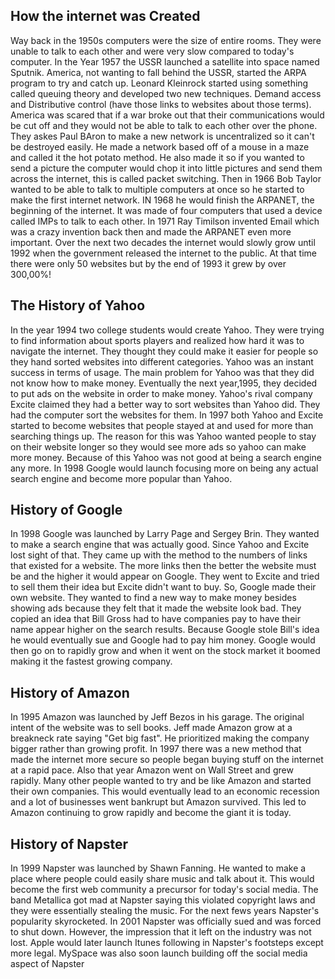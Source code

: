 ## How the internet was Created

Way back in the 1950s computers were the size of entire rooms. They were unable to talk to each other and were very slow compared to today's computer. 
In the Year 1957 the USSR launched a satellite into space named Sputnik. America, not wanting to fall behind the USSR, started the ARPA program to try and catch up. 
Leonard Kleinrock started using something called queuing theory and developed two new techniques. Demand access and Distributive control (have those links to websites about those terms).
America was scared that if a war broke out that their communications would be cut off and they would not be able to talk to each other over the phone. They askes Paul BAron to make
a new network is uncentralized so it can't be destroyed easily. He made a network based off of a mouse in a maze and called it the hot potato method. He also made it so if you wanted to send 
a picture the computer would chop it into little pictures and send them across the internet, this is called packet switching. Then in 1966 Bob Taylor wanted to be able to talk to 
multiple computers at once so he started to make the first internet network. IN 1968 he would finish the ARPANET, the beginning of the internet. It was made of four computers that used
a device called IMPs to talk to each other. In 1971 Ray Timilson invented Email which was a crazy invention back then and made the ARPANET even more important. Over the next two decades 
the internet would slowly grow until 1992 when the government released the internet to the public. At that time there were only 50 websites but by the end of 1993 it grew by over 300,00%!

## The History of Yahoo 

In the year 1994 two college students would create Yahoo. They were trying to find information about sports players and realized how hard it was to navigate the internet. 
They thought they could make it easier for people so they hand sorted websites into different categories. Yahoo was an instant success in terms of usage. The main problem for Yahoo was that they did not know how to make money. Eventually the next year,1995, they decided to put ads on the website in order to make money. Yahoo's rival company Excite claimed they had a better way to sort websites than Yahoo did. They had the computer sort the websites for them. In 1997 both Yahoo and Excite started to become websites that people stayed at and used for more than searching things up. The reason for this was Yahoo wanted people to stay on their website longer so they would see more ads so yahoo can make more money. Because of this Yahoo was not good at being a search engine any more. In 1998 Google would launch focusing more on being any actual search engine and become more popular than Yahoo. 

## History of Google

In 1998 Google was launched by Larry Page and Sergey Brin. They wanted to make a search engine that was actually good. Since Yahoo and Excite lost sight of that. They came up with the method to the numbers of links that existed for a website. The more links then the better the website must be and the higher it would appear on Google. They went to Excite and tried to sell them their idea but Excite didn't want to buy. So, Google made their own website. They wanted to find a new way to make money besides showing ads because they felt that it made the website look bad. They copied an idea that Bill Gross had to have companies pay to have their name appear higher on the search results. Because Google stole Bill's idea he would eventually sue and Google had to pay him money. Google would then go on to rapidly grow and when it went on the stock market it boomed making it the fastest growing company.

## History of Amazon

In 1995 Amazon was launched by Jeff Bezos in his garage. The original intent of the website was to sell books. Jeff  made Amazon grow at a breakneck rate saying "Get big fast". He prioritized making the company bigger rather than growing profit. In 1997 there was a new method that made the internet more secure so people began buying stuff on the internet at a rapid pace. Also that year Amazon went on Wall Street and grew rapidly. Many other people wanted to try and be like Amazon and started their own companies. This would eventually lead to an economic recession and a lot of businesses went bankrupt but Amazon survived. This led to Amazon continuing to grow rapidly and become the giant it is today.

## History of Napster
In 1999 Napster was launched by Shawn Fanning. He wanted to make a place where people could easily share music and talk about it. This would become the first web community a precursor for today's social media. The band Metallica got mad at Napster saying this violated copyright laws and they were essentially stealing the music. For the next fews years Napster's popularity skyrocketed. In 2001 Napster was officially sued and was forced to shut down. However, the impression that it left on the industry was not lost. Apple would later launch Itunes following in Napster's footsteps except more legal. MySpace was also soon launch building off the social media aspect of Napster
